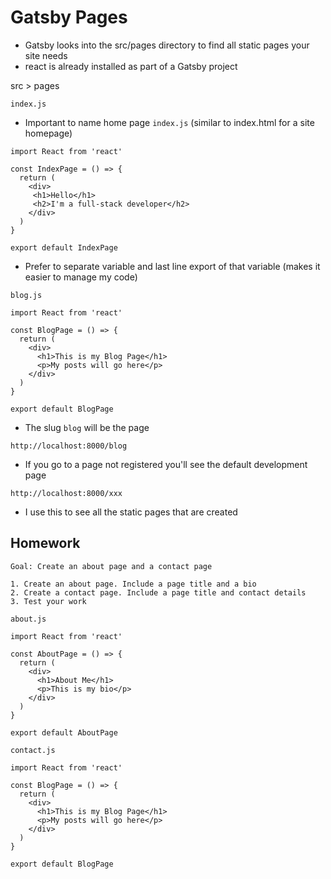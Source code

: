 # Gatsby Pages
* Gatsby looks into the src/pages directory to find all static pages your site needs
* react is already installed as part of a Gatsby project

src > pages

`index.js`

* Important to name home page `index.js` (similar to index.html for a site homepage)

```
import React from 'react'

const IndexPage = () => {
  return (
    <div>
     <h1>Hello</h1>  
     <h2>I'm a full-stack developer</h2>
    </div>
  )
}

export default IndexPage
```

* Prefer to separate variable and last line export of that variable (makes it easier to manage my code)

`blog.js`

```
import React from 'react'

const BlogPage = () => {
  return (
    <div>
      <h1>This is my Blog Page</h1>
      <p>My posts will go here</p>
    </div>
  )
}

export default BlogPage
```

* The slug `blog` will be the page

`http://localhost:8000/blog`

* If you go to a page not registered you'll see the default development page

`http://localhost:8000/xxx`

* I use this to see all the static pages that are created

## Homework
```
Goal: Create an about page and a contact page

1. Create an about page. Include a page title and a bio
2. Create a contact page. Include a page title and contact details
3. Test your work
```

`about.js`

```
import React from 'react'

const AboutPage = () => {
  return (
    <div>
      <h1>About Me</h1>
      <p>This is my bio</p>
    </div>
  )
}

export default AboutPage
```

`contact.js`

```
import React from 'react'

const BlogPage = () => {
  return (
    <div>
      <h1>This is my Blog Page</h1>
      <p>My posts will go here</p>
    </div>
  )
}

export default BlogPage
```

